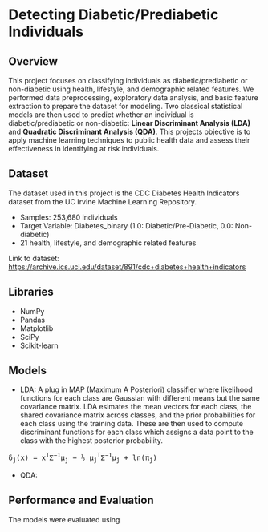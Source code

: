 # Detecting Diabetic/Prediabetic Individuals 

## Overview 
This project focuses on classifying individuals as diabetic/prediabetic or non-diabetic using health, lifestyle, and demographic related features. We performed data preprocessing, exploratory data analysis, and basic feature extraction to prepare the dataset for modeling. Two classical statistical models are then used to predict whether an individual is diabetic/prediabetic or non-diabetic: **Linear Discriminant Analysis (LDA)** and **Quadratic Discriminant Analysis (QDA)**. This projects objective is to apply machine learning techniques to public health data and assess their effectiveness in identifying at risk individuals.

## Dataset 
The dataset used in this project is the CDC Diabetes Health Indicators dataset from the UC Irvine Machine Learning Repository. 
- Samples: 253,680 individuals
- Target Variable: Diabetes_binary (1.0: Diabetic/Pre-Diabetic, 0.0: Non-diabetic)
- 21 health, lifestyle, and demographic related features

Link to dataset: https://archive.ics.uci.edu/dataset/891/cdc+diabetes+health+indicators

## Libraries 
- NumPy
- Pandas
- Matplotlib
- SciPy
- Scikit-learn

## Models 
- LDA: A plug in MAP (Maximum A Posteriori) classifier where likelihood functions for each class are Gaussian with different means but the same covariance matrix. LDA esimates the mean vectors for each class, the shared covariance matrix across classes, and the prior probabilities for each class using the training data. These are then used to compute discriminant functions for each class which assigns a data point to the class with the highest posterior probability.

<pre>
δ<sub>j</sub>(x) = x<sup>T</sup>Σ<sup>−1</sup>μ<sub>j</sub> − ½ μ<sub>j</sub><sup>T</sup>Σ<sup>−1</sup>μ<sub>j</sub> + ln(π<sub>j</sub>)
</pre>

- QDA:


## Performance and Evaluation 
The models were evaluated using 
